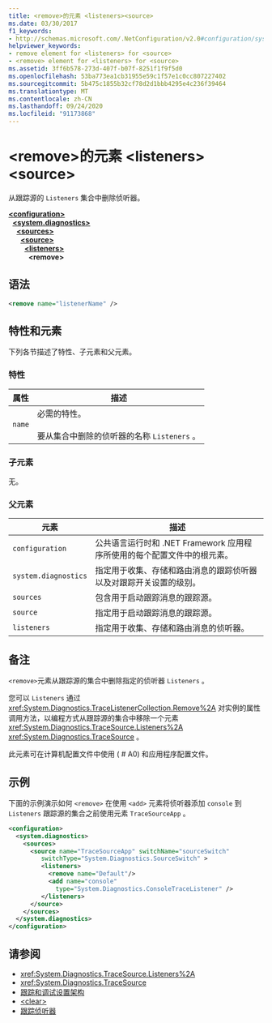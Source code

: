 ```yaml
---
title: <remove>的元素 <listeners><source>
ms.date: 03/30/2017
f1_keywords:
- http://schemas.microsoft.com/.NetConfiguration/v2.0#configuration/system.diagnostics/sources/source/listeners/remove
helpviewer_keywords:
- remove element for <listeners> for <source>
- <remove> element for <listeners> for <source>
ms.assetid: 3ff6b578-273d-407f-b07f-8251f1f9f5d0
ms.openlocfilehash: 53ba773ea1cb31955e59c1f57e1c0cc807227402
ms.sourcegitcommit: 5b475c1855b32cf78d2d1bbb4295e4c236f39464
ms.translationtype: MT
ms.contentlocale: zh-CN
ms.lasthandoff: 09/24/2020
ms.locfileid: "91173868"
---
```

# <a name="remove-element-for-listeners-for-source"></a>\<remove>的元素 \<listeners>\<source>

从跟踪源的 `Listeners` 集合中删除侦听器。  

[**\<configuration>**](../configuration-element.md)\
&nbsp;&nbsp;[**\<system.diagnostics>**](system-diagnostics-element.md)\
&nbsp;&nbsp;&nbsp;&nbsp;[**\<sources>**](sources-element.md)\
&nbsp;&nbsp;&nbsp;&nbsp;&nbsp;&nbsp;[**\<source>**](source-element.md)\
&nbsp;&nbsp;&nbsp;&nbsp;&nbsp;&nbsp;&nbsp;&nbsp;[**\<listeners>**](listeners-element-for-source.md)\
&nbsp;&nbsp;&nbsp;&nbsp;&nbsp;&nbsp;&nbsp;&nbsp;&nbsp;&nbsp;**\<remove>**

## <a name="syntax"></a>语法  
  
```xml  
<remove name="listenerName" />  
```  
  
## <a name="attributes-and-elements"></a>特性和元素  

 下列各节描述了特性、子元素和父元素。  
  
### <a name="attributes"></a>特性  
  
|属性|描述|  
|---------------|-----------------|  
|`name`|必需的特性。<br /><br /> 要从集合中删除的侦听器的名称 `Listeners` 。|  
  
### <a name="child-elements"></a>子元素  

 无。  
  
### <a name="parent-elements"></a>父元素  
  
|元素|描述|  
|-------------|-----------------|  
|`configuration`|公共语言运行时和 .NET Framework 应用程序所使用的每个配置文件中的根元素。|  
|`system.diagnostics`|指定用于收集、存储和路由消息的跟踪侦听器以及对跟踪开关设置的级别。|  
|`sources`|包含用于启动跟踪消息的跟踪源。|  
|`source`|指定用于启动跟踪消息的跟踪源。|  
|`listeners`|指定用于收集、存储和路由消息的侦听器。|  
  
## <a name="remarks"></a>备注  

 `<remove>`元素从跟踪源的集合中删除指定的侦听器 `Listeners` 。  
  
 您可以 `Listeners` 通过 <xref:System.Diagnostics.TraceListenerCollection.Remove%2A> 对实例的属性调用方法，以编程方式从跟踪源的集合中移除一个元素 <xref:System.Diagnostics.TraceSource.Listeners%2A> <xref:System.Diagnostics.TraceSource> 。  
  
 此元素可在计算机配置文件中使用 ( # A0) 和应用程序配置文件。  
  
## <a name="example"></a>示例  

 下面的示例演示如何 `<remove>` 在使用 `<add>` 元素将侦听器添加 `console` 到 `Listeners` 跟踪源的集合之前使用元素 `TraceSourceApp` 。  
  
```xml  
<configuration>  
  <system.diagnostics>  
    <sources>  
      <source name="TraceSourceApp" switchName="sourceSwitch"
         switchType="System.Diagnostics.SourceSwitch" >  
         <listeners>  
           <remove name="Default"/>  
           <add name="console"
             type="System.Diagnostics.ConsoleTraceListener" />  
         </listeners>  
      </source>  
    </sources>  
  </system.diagnostics>  
</configuration>
```  
  
## <a name="see-also"></a>请参阅

- <xref:System.Diagnostics.TraceSource.Listeners%2A>
- <xref:System.Diagnostics.TraceSource>
- [跟踪和调试设置架构](index.md)
- [\<clear>](clear-element-for-listeners-for-source.md)
- [跟踪侦听器](../../../debug-trace-profile/trace-listeners.md)
